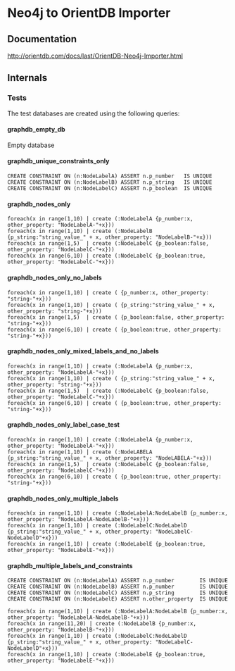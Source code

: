 # Neo4j to OrientDB Importer

## Documentation

http://orientdb.com/docs/last/OrientDB-Neo4j-Importer.html


## Internals

### Tests

The test databases are created using the following queries:

#### graphdb\_empty\_db

Empty database

#### graphdb\_unique_constraints\_only

```
CREATE CONSTRAINT ON (n:NodeLabelA) ASSERT n.p_number   IS UNIQUE
CREATE CONSTRAINT ON (n:NodeLabelB) ASSERT n.p_string   IS UNIQUE
CREATE CONSTRAINT ON (n:NodeLabelC) ASSERT n.p_boolean  IS UNIQUE
```

#### graphdb\_nodes\_only

```
foreach(x in range(1,10) | create (:NodeLabelA {p_number:x, other_property: "NodeLabelA-"+x}))
foreach(x in range(1,10) | create (:NodeLabelB {p_string:"string_value_" + x, other_property: "NodeLabelB-"+x}))
foreach(x in range(1,5)  | create (:NodeLabelC {p_boolean:false, other_property: "NodeLabelC-"+x}))
foreach(x in range(6,10) | create (:NodeLabelC {p_boolean:true, other_property: "NodeLabelC-"+x}))
```

#### graphdb\_nodes\_only\_no\_labels

```
foreach(x in range(1,10) | create ( {p_number:x, other_property: "string-"+x}))
foreach(x in range(1,10) | create ( {p_string:"string_value_" + x, other_property: "string-"+x}))
foreach(x in range(1,5)  | create ( {p_boolean:false, other_property: "string-"+x}))
foreach(x in range(6,10) | create ( {p_boolean:true, other_property: "string-"+x}))
```

#### graphdb\_nodes\_only\_mixed\_labels\_and\_no\_labels

```
foreach(x in range(1,10) | create (:NodeLabelA {p_number:x, other_property: "NodeLabelA-"+x}))
foreach(x in range(1,10) | create ( {p_string:"string_value_" + x, other_property: "string-"+x}))
foreach(x in range(1,5)  | create (:NodeLabelC {p_boolean:false, other_property: "NodeLabelC-"+x}))
foreach(x in range(6,10) | create ( {p_boolean:true, other_property: "string-"+x}))
```

#### graphdb_nodes_only_label_case_test

```
foreach(x in range(1,10) | create (:NodeLabelA {p_number:x, other_property: "NodeLabelA-"+x}))
foreach(x in range(1,10) | create (:NodeLABELA {p_string:"string_value_" + x, other_property: "NodeLABELA-"+x}))
foreach(x in range(1,5)  | create (:NodeLabelC {p_boolean:false, other_property: "NodeLabelC-"+x}))
foreach(x in range(6,10) | create ( {p_boolean:true, other_property: "string-"+x}))
```


#### graphdb_nodes_only_multiple_labels

```
foreach(x in range(1,10) | create (:NodeLabelA:NodeLabelB {p_number:x, other_property: "NodeLabelA-NodeLabelB-"+x}))
foreach(x in range(1,10) | create (:NodeLabelC:NodeLabelD {p_string:"string_value_" + x, other_property: "NodeLabelC-NodeLabelD"+x}))
foreach(x in range(1,10) | create (:NodeLabelE {p_boolean:true, other_property: "NodeLabelE-"+x}))
```

#### graphdb_multiple_labels_and_constraints

```
CREATE CONSTRAINT ON (n:NodeLabelA) ASSERT n.p_number        IS UNIQUE
CREATE CONSTRAINT ON (n:NodeLabelB) ASSERT n.p_number        IS UNIQUE
CREATE CONSTRAINT ON (n:NodeLabelC) ASSERT n.p_string        IS UNIQUE
CREATE CONSTRAINT ON (n:NodeLabelE) ASSERT n.other_property  IS UNIQUE

foreach(x in range(1,10) | create (:NodeLabelA:NodeLabelB {p_number:x, other_property: "NodeLabelA-NodeLabelB-"+x}))
foreach(x in range(11,20) | create (:NodeLabelB {p_number:x, other_property: "NodeLabelB-"+x}))
foreach(x in range(1,10) | create (:NodeLabelC:NodeLabelD {p_string:"string_value_" + x, other_property: "NodeLabelC-NodeLabelD"+x}))
foreach(x in range(1,10) | create (:NodeLabelE {p_boolean:true, other_property: "NodeLabelE-"+x}))
```